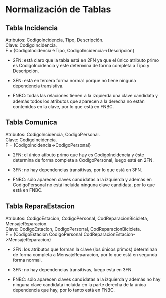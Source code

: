 # Normalización de Tablas

## Tabla Incidencia
Atributos: CodigoIncidencia, Tipo, Descripción.  
Clave: CodigoIncidencia.  
F = {CodigoIncidencia->Tipo, CodigoIncidencia->Descripción}  

- 2FN: está claro que la tabla está en 2FN ya que el único atributo primo es CodigoIncidencia y este determina de forma completa a Tipo y Descripción.  

- 3FN: está en tercera forma normal porque no tiene ninguna dependencia transistiva.  

- FNBC: todas las relaciones tienen a la izquierda una clave candidata y además todos los atributos que aparecen a la derecha no están contenidos en la clave, por lo que está en FNBC.  


## Tabla Comunica  
Atributos: CodigoIncidencia, CodigoPersonal.  
Clave: CodigoIncidencia.  
F = {CodigoIncidencia->CodigoPersonal}  

- 2FN: el único atibuto primo que hay es CodigoIncidencia y éste determina de forma completa a CodigoPersonal, luego está en 2FN.  

- 3FN: no hay dependencias transitivas, por lo que está en 3FN.  

- FNBC: sólo aparecen claves candidatas a la izquierda y además en CodigoPersonal no está incluida ninguna clave candidata, por lo que está en FNBC.


## Tabla ReparaEstacion
Atributos: CodigoEstacion, CodigoPersonal, CodReparacionBicicleta, MensajeReparacion.  
Clave: CodigoEstacion, CodigoPersonal, CodReparacionBicicleta.  
F = {CodigoEstacion CodigoPersonal CodReparacionEstacion->MensajeReparacion}  

- 2FN: los atributos que forman la clave (los únicos primos) determinan de forma completa a MensajeReparacion, por lo que está en segunda forma normal.  

- 3FN: no hay dependencias transitivas, luego está en 3FN.  

- FNBC: sólo aparecen claves candidatas a la izquierda y además no hay ninguna clave candidata incluida en la parte derecha de la única dependencia que hay, por lo tanto está en FNBC.
